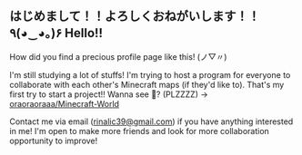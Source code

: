 ## はじめまして！！よろしくおねがいします！！٩(◕‿◕｡)۶ Hello!!

How did you find a precious profile page like this! (ノ▽〃)

I'm still studying a lot of stuffs! I'm trying to host a program for everyone to collaborate with each other's Minecraft maps (if they'd like to). That's my first try to start a project!! Wanna see 👀? (PLZZZZ) -> [oraoraoraaa/Minecraft-World](https://github.com/oraoraoraaa/Minecraft-Worlds)

Contact me via email (rinalic39@gmail.com) if you have anything interested in me! I'm open to make more friends and look for more collaboration opportunity to improve!




<!--
**oraoraoraaa/oraoraoraaa** is a ✨ _special_ ✨ repository because its `README.md` (this file) appears on your GitHub profile.

Here are some ideas to get you started:

- 🔭 I’m currently working on ...
- 🌱 I’m currently learning ...
- 👯 I’m looking to collaborate on ...
- 🤔 I’m looking for help with ...
- 💬 Ask me about ...
- 📫 How to reach me: ...
- 😄 Pronouns: ...
- ⚡ Fun fact: ...
-->
